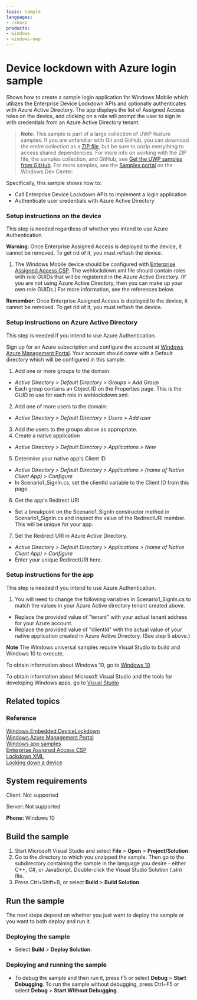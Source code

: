 ```yaml
---
topic: sample
languages:
- csharp
products:
- windows
- windows-uwp
---
```


<!--
  category: IdentitySecurityAndEncryption
  samplefwlink: http://go.microsoft.com/fwlink/?LinkID=703786
-->

# Device lockdown with Azure login sample

Shows how to create a sample login application
for Windows Mobile which utilizes the Enterprise Device Lockdown APIs
and optionally authenticates with Azure Active Directory.
The app displays the list of Assigned Access roles on the device,
and clicking on a role will prompt the user to sign in
with credentials from an Azure Active Directory tenant.

> **Note:** This sample is part of a large collection of UWP feature samples. 
> If you are unfamiliar with Git and GitHub, you can download the entire collection as a 
> [ZIP file](https://github.com/Microsoft/Windows-universal-samples/archive/master.zip), but be 
> sure to unzip everything to access shared dependencies. For more info on working with the ZIP file, 
> the samples collection, and GitHub, see [Get the UWP samples from GitHub](https://aka.ms/ovu2uq). 
> For more samples, see the [Samples portal](https://aka.ms/winsamples) on the Windows Dev Center. 

Specifically, this sample shows how to:

- Call Enterprise Device Lockdown APIs to implement a login application
- Authenticate user credentials with Azure Active Directory

### Setup instructions on the device

This step is needed regardless of whether you intend to use Azure Authentication.

**Warning**: Once Enterprise Assigned Access is deployed to the device,
it cannot be removed.
To get rid of it, you must reflash the device.

1) The Windows Mobile device should be configured with
[Enterprise Assigned Access CSP](https://msdn.microsoft.com/library/windows/hardware/mt157024.aspx).
The wehlockdown.xml file should contain roles with role GUIDs
that will be registered in the Azure Active Directory.
(If you are not using Azure Active Directory,
then you can make up your own role GUIDs.)
For more information, see the references below.

**Remember**: Once Enterprise Assigned Access is deployed to the device,
it cannot be removed.
To get rid of it, you must reflash the device.

### Setup instructions on Azure Active Directory

This step is needed if you intend to use Azure Authentication.

Sign up for an Azure subscription and configure the account at
[Windows Azure Management Portal](https://manage.windowsazure.com).
Your account should come with a Default directory which will be configured in this sample.

1. Add one or more groups to the domain:
  * *Active Directory > Default Directory > Groups > Add Group*
  * Each group contains an Object ID on the Properties page.
    This is the GUID to use for each role in wehlockdown.xml.
2. Add one of more users to the domain:
  * *Active Directory > Default Directory > Users > Add user*
3. Add the users to the groups above as appropriate.
4. Create a native application
  * *Active Directory > Default Directory > Applications > New*
5. Determine your native app's Client ID
  * *Active Directory > Default Directory > Applications > (name of Native Client App) > Configure*
  * In Scenario1_SignIn.cs, set the clientId variable to the Client ID from this page.
6. Get the app's Redirect URI
  * Set a breakpoint on the Scenario1_SignIn constructor method in Scenario1_SignIn.cs
    and inspect the value of the RedirectURI member.
    This will be unique for your app.
7. Set the Redirect URI in Azure Active Directory.
  * *Active Directory > Default Directory > Applications > (name of Native Client App) > Configure*
  * Enter your unique RedirectURI here.

### Setup instructions for the app

This step is needed if you intend to use Azure Authentication.

1. You will need to change the following variables in Scenario1_SignIn.cs to match the values in your Azure Active directory tenant created above.
  * Replace the provided value of "tenant" with your actual tenant address for your Azure account.
  * Replace the provided  value of "clientId" with the actual value of your native application created in Azure Active Directory.
    (See step 5 above.)

**Note** The Windows universal samples require Visual Studio to build and Windows 10 to execute.

To obtain information about Windows 10, go to [Windows 10](http://go.microsoft.com/fwlink/?LinkID=532421)

To obtain information about Microsoft Visual Studio and the tools for developing Windows apps, go to [Visual Studio](http://go.microsoft.com/fwlink/?LinkID=532422)

## Related topics

### Reference

[Windows.Embedded.DeviceLockdown](https://msdn.microsoft.com/library/windows/apps/windows.embedded.devicelockdown)  
[Windows Azure Management Portal](https://manage.windowsazure.com)  
[Windows app samples](http://go.microsoft.com/fwlink/p/?LinkID=227694)  
[Enterprise Assigned Access CSP](https://msdn.microsoft.com/library/windows/hardware/mt157024.aspx)  
[Lockdown XML](https://msdn.microsoft.com/library/dn798305.aspx)  
[Locking down a device](https://msdn.microsoft.com/library/dn798313.aspx)  

## System requirements

Client: Not supported

Server: Not supported

**Phone:**  Windows 10

## Build the sample

1. Start Microsoft Visual Studio and select **File** > **Open** > **Project/Solution**.
2. Go to the directory to which you unzipped the sample. Then go to the subdirectory containing the sample in the language you desire - either C++, C#, or JavaScript. Double-click the Visual Studio Solution (.sln) file. 
3. Press Ctrl+Shift+B, or select **Build** > **Build Solution**. 

## Run the sample

The next steps depend on whether you just want to deploy the sample or you want to both deploy and run it.

### Deploying the sample

- Select **Build** > **Deploy Solution**. 

### Deploying and running the sample

- To debug the sample and then run it, press F5 or select **Debug** > **Start Debugging**. To run the sample without debugging, press Ctrl+F5 or select **Debug** > **Start Without Debugging**. 
